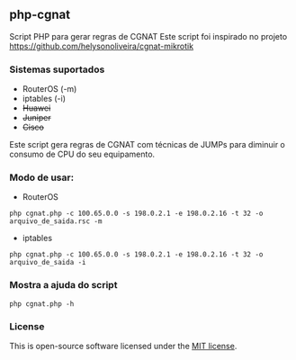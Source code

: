 ## php-cgnat
Script PHP para gerar regras de CGNAT
Este script foi inspirado no projeto https://github.com/helysonoliveira/cgnat-mikrotik

### Sistemas suportados
- RouterOS (-m)
- iptables (-i)
- ~~Huawei~~
- ~~Juniper~~
- ~~Cisco~~

Este script gera regras de CGNAT com técnicas de JUMPs para diminuir o consumo de CPU do seu equipamento.

### Modo de usar:
- RouterOS

`php cgnat.php -c 100.65.0.0 -s 198.0.2.1 -e 198.0.2.16 -t 32 -o arquivo_de_saida.rsc -m`

- iptables

`php cgnat.php -c 100.65.0.0 -s 198.0.2.1 -e 198.0.2.16 -t 32 -o arquivo_de_saida -i`

### Mostra a ajuda do script
`php cgnat.php -h`

### License
This is open-source software licensed under the [MIT license](https://opensource.org/licenses/MIT "MIT license").